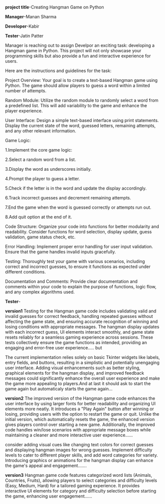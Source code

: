 ﻿**project title**-Creating Hangman Game on Python 
 
**Manager**-Manan Sharma

**Developer**-Kabir

**Tester**-Jatin Patter

Manager is reaching out to assign Develpor an exciting task: developing a Hangman game in Python.
This project will not only showcase your programming skills but also provide a fun and interactive experience for users.

Here are the instructions and guidelines for the task:

Project Overview:
Your goal is to create a text-based Hangman game using Python. The game should allow players to guess a word within a limited number of attempts.

Random Module:
Utilize the random module to randomly select a word from a predefined list. This will add variability to the game and enhance the player experience.

User Interface:
Design a simple text-based interface using print statements. Display the current state of the word, guessed letters, remaining attempts, and any other relevant information.

Game Logic:

1.Implement the core game logic:

2.Select a random word from a list.

3.Display the word as underscores initially.

4.Prompt the player to guess a letter.

5.Check if the letter is in the word and update the display accordingly.

6.Track incorrect guesses and decrement remaining attempts.

7.End the game when the word is guessed correctly or attempts run out.

8.Add quit option at the end of it.

Code Structure:
Organize your code into functions for better modularity and readability. Consider functions for word selection, display update, guess validation, game status check, etc.

Error Handling:
Implement proper error handling for user input validation. Ensure that the game handles invalid inputs gracefully.

Testing:
Thoroughly test your game with various scenarios, including correct and incorrect guesses, to ensure it functions as expected under different conditions.

Documentation and Comments:
Provide clear documentation and comments within your code to explain the purpose of functions, logic flow, and any complex algorithms used. 

**Tester**-

 **version1**
Testing for the Hangman game code includes validating valid and invalid guesses for correct feedback, handling repeated guesses without affecting the game state, and ensuring accurate recognition of winning and losing conditions with appropriate messages. The hangman display updates with each incorrect guess, UI elements interact smoothly, and game state resets reliably for a seamless gaming experience across sessions. These tests collectively ensure the game functions as intended, providing an engaging and error-free user experience.....
but

The current implementation relies solely on basic Tkinter widgets like labels, entry fields, and buttons, resulting in a simplistic and potentially unengaging user interface. Adding visual enhancements such as better styling, graphical elements for the hangman display, and improved feedback messages could significantly enhance the overall user experience and make the game more appealing to players.And at last it should ask to start the game again but automaticaly starts the game again...

**version2**
The improved version of the Hangman game code enhances the user interface by using larger fonts for better readability and organizing UI elements more neatly. It introduces a "Play Again" button after winning or losing, providing users with the option to restart the game or quit. Unlike the initial version, which automatically resets the game, the enhanced version gives players control over starting a new game. Additionally, the improved code handles win/lose scenarios with appropriate message boxes while maintaining a cleaner and more interactive user experience......

consider adding visual cues like changing text colors for correct guesses and displaying hangman images for wrong guesses. Implement difficulty levels to cater to different player skills, and add word categories for variety. Introducing graphics or animations for the hangman display can enhance the game's appeal and engagement.......

**version3**
Hangman game code features categorized word lists (Animals, Countries, Fruits), allowing players to select categories and difficulty levels (Easy, Medium, Hard) for a tailored gaming experience. It provides interactive UI elements for category and difficulty selection before starting the game, enhancing user engagement......
